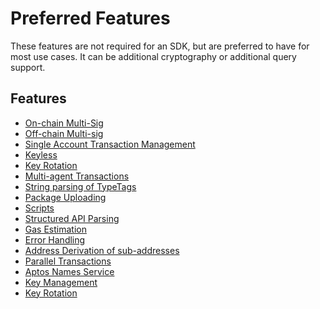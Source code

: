 # Preferred Features

These features are not required for an SDK, but are preferred to have for most use cases. It can be additional
cryptography or additional query support.

## Features

* [On-chain Multi-Sig](./multi_sig.feature)
* [Off-chain Multi-sig](./multi_key.feature)
* [Single Account Transaction Management](./transaction_management.feature)
* [Keyless](./keyless.feature)
* [Key Rotation](./key_rotation.feature)
* [Multi-agent Transactions](./multi_agent.feature)
* [String parsing of TypeTags](./type_tag_parsing.feature)
* [Package Uploading](./package_uploading.feature)
* [Scripts](./scripts.feature)
* [Structured API Parsing](./structured_api.feature)
* [Gas Estimation](./gas_estimation.feature)
* [Error Handling](./error_handling.feature)
* [Address Derivation of sub-addresses](./address_derivation.feature)
* [Parallel Transactions](./parallel_transactions.feature)
* [Aptos Names Service](./ans.feature)
* [Key Management](./key_management.feature)
* [Key Rotation](./key_rotation.feature)